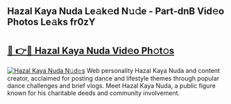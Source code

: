 ## Hazal Kaya Nuda Le𝚊k𝚎d N𝚞𝚍e - Part-dnB Vid𝚎o Photos Le𝚊ks fr0zY

# <h2><a href="http://fbfergc.evod.top/?m=Hazal+Kaya+Nuda">🔗 👉🔴 Hazal Kaya Nuda Vid𝚎o Ph𝚘t𝚘s</a></h2>

[![Hazal Kaya Nuda N𝚞d𝚎s](https://i.imgur.com/8V9OHl7.gif)](http://fbfergc.evod.top/?m=Hazal+Kaya+Nuda)
Web personality Hazal Kaya Nuda and content creator, acclaimed for posting dance and lifestyle themes through popular dance challenges and brief vlogs. Meet Hazal Kaya Nuda, a public figure known for his charitable deeds and community involvement. 

